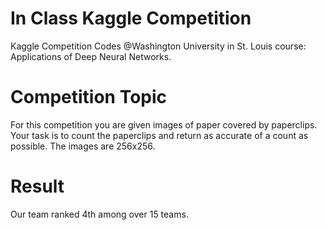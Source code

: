# In Class Kaggle Competition
Kaggle Competition Codes @Washington University in St. Louis course: Applications of Deep Neural Networks.
# Competition Topic
For this competition you are given images of paper covered by paperclips. Your task is to count the paperclips and return as accurate of a count as possible. The images are 256x256.
# Result
Our team ranked 4th among over 15 teams.
